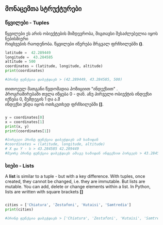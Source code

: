 ##  მონაცემთა სტრუქტურები



### წყვილები - Tuples

წყვილები ეს არის ობიექტების მიმდევრობა, შიგთავსი შესაძლებელია იყოს ნებისმიერი <br>
რიცხვების რაოდენობა. წყვილები იწერება მრგვალ ფრჩხილებში **()**. 
   
```py title="Tumpes" linenums="1"
latitude =  42.289449
longitude =  43.284585
altitude = 500
coordinates = (latitude, longitude, altitude)
print(coordinates)

#პრინტ ფუნქცია დაბეჭდავს > (42.289449, 43.284585, 500)
```
თითოეულ მათგანი წვდომადია პოზიციით "ინდექსით" . <br>
პროგრამირებაში თვლა იწყება 0 - დან. ანუ პირველი ობიექტის ინდექსი იქნება 0, შემდეგის 1 და ა.შ <br>
ინდექსი უნდა იყოს ოთხკუთხედ ფრჩხილებში **[]**.

```py title="Tumpes" linenums="1"

y = coordinates[0]
x = coordinates[1]
print(x, y)
print(coordinates[1])

#პირველი პრინტ ფუნქცია დაბეჭდავს ამ ხაზიდან 
#coordinates = (latitude, longitude, altitude)
# X და Y - ს > 43.284585 42.289449 
#მეორე პრინტ ფუნქცია დაბეჭდავს ამავე ხაზიდან ინდექსით პირველს > 43.284585
```

### სიები - Lists


A **list** is similar to a tuple - but with a key difference. With tuples, once created, they cannot be changed, i.e. they are immutable. But lists are mutable. You can add, delete or change elements within a list.  In Python, lists are written with square brackets **[]**

```py title="Tumpes" linenums="1"

cities = ['Chiatura', 'Zestafoni', 'Kutaisi', 'Samtredia']
print(cities)

#პრინტ ფუნქცია დაბეჭდავს > ['Chiatura', 'Zestafoni', 'Kutaisi', 'Samtredia']
```